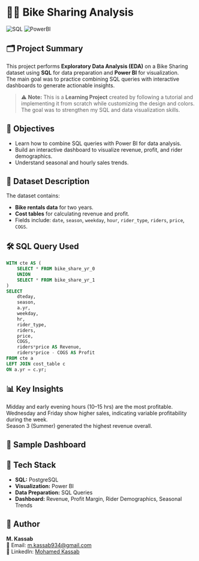 # 🚴‍♂️ Bike Sharing Analysis

![SQL](https://img.shields.io/badge/SQL-SQLServe-blue)
![PowerBI](https://img.shields.io/badge/Power%20BI-Dashboard-yellow)


## 🗂️ Project Summary
This project performs **Exploratory Data Analysis (EDA)** on a Bike Sharing dataset using **SQL** for data preparation and **Power BI** for visualization.  
The main goal was to practice combining SQL queries with interactive dashboards to generate actionable insights.

> ⚠️ **Note:** This is a **Learning Project** created by following a tutorial and implementing it from scratch while customizing the design and colors. The goal was to strengthen my SQL and data visualization skills.

## 🎯 Objectives
- Learn how to combine SQL queries with Power BI for data analysis.
- Build an interactive dashboard to visualize revenue, profit, and rider demographics.
- Understand seasonal and hourly sales trends.

## 📂 Dataset Description
The dataset contains:
- **Bike rentals data** for two years.
- **Cost tables** for calculating revenue and profit.
- Fields include: `date`, `season`, `weekday`, `hour`, `rider_type`, `riders`, `price`, `COGS`.

## 🛠️ SQL Query Used
```sql
WITH cte AS (
    SELECT * FROM bike_share_yr_0
    UNION 
    SELECT * FROM bike_share_yr_1
)
SELECT 
    dteday,
    season,
    a.yr,
    weekday,
    hr,
    rider_type,
    riders,
    price,
    COGS,
    riders*price AS Revenue,
    riders*price - COGS AS Profit 
FROM cte a
LEFT JOIN cost_table c
ON a.yr = c.yr;
```
## 📊 Key Insights
Midday and early evening hours (10–15 hrs) are the most profitable.  
Wednesday and Friday show higher sales, indicating variable profitability during the week.  
Season 3 (Summer) generated the highest revenue overall.

## 📸 Sample Dashboard

## 🚀 Tech Stack
- **SQL:** PostgreSQL  
- **Visualization:** Power BI  
- **Data Preparation:** SQL Queries  
- **Dashboard:** Revenue, Profit Margin, Rider Demographics, Seasonal Trends

## 👤 Author
**M. Kassab**  
📧 Email: [m.kassab934@gmail.com](mailto:m.kassab934@gmail.com)  
💼 LinkedIn: [Mohamed Kassab](https://www.linkedin.com/in/mohamed-kassab-b1b0482a1/)
